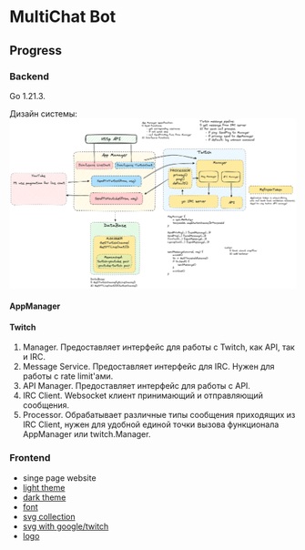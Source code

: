 # MultiChat Bot

## Progress

### Backend

Go 1.21.3.

Дизайн системы:
![system design](./docs/assets/architecture.png)

#### AppManager

#### Twitch

1) Manager. Предоставляет интерфейс для работы с Twitch, как API, так и IRC.
2) Message Service. Предоставляет интерфейс для IRC. Нужен для работы с rate limit'ами.
3) API Manager. Предоставляет интерфейс для работы с API.
4) IRC Client. Websocket клиент принимающий и отправляющий сообщения.
5) Processor. Обрабатывает различные типы сообщения приходящих из IRC Client, нужен для удобной единой точки вызова
   функционала AppManager или twitch.Manager.

### Frontend

+ singe page website
+ [light theme](https://www.realtimecolors.com/dashboard?colors=1c0e03-ffffff-1361a4-d7bff8-197bd2&fonts=Ubuntu-Ubuntu)
+ [dark theme](https://www.realtimecolors.com/dashboard?colors=fceee3-000000-5ba8ec-1f0740-2d90e6&fonts=Ubuntu-Ubuntu)
+ [font](https://fonts.google.com/specimen/Ubuntu)
+ [svg collection](https://www.svgrepo.com/collection/coolicons-line-oval-icons/1)
+ [svg with google/twitch](https://www.svgrepo.com/collection/phosphor-bold-icons/)
+ [logo](https://www.svgrepo.com/svg/324471/robot-artificial-intelligence-android)
